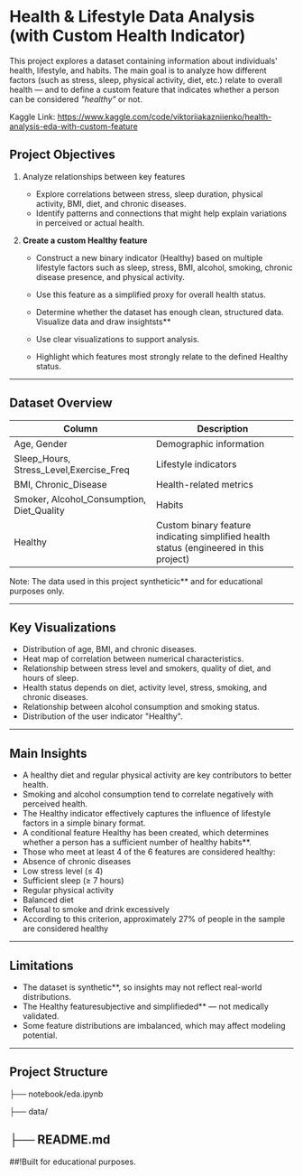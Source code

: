 # Health & Lifestyle Data Analysis (with Custom Health Indicator)

This project explores a dataset containing information about individuals' health, lifestyle, and habits. The main goal is to analyze how different factors (such as stress, sleep, physical activity, diet, etc.) relate to overall health — and to define a custom feature that indicates whether a person can be considered *"healthy"* or not.

Kaggle Link: https://www.kaggle.com/code/viktoriiakazniienko/health-analysis-eda-with-custom-feature

## Project Objectives

1. Analyze relationships between key features

   * Explore correlations between stress, sleep duration, physical activity, BMI, diet, and chronic diseases.
   * Identify patterns and connections that might help explain variations in perceived or actual health.

2. **Create a custom Healthy feature**

   * Construct a new binary indicator (Healthy) based on multiple lifestyle factors such as sleep, stress, BMI, alcohol, smoking, chronic disease presence, and physical activity.
   * Use this feature as a simplified proxy for overall health status.

   * Determine whether the dataset has enough clean, structured data.
Visualize data and draw insightsts**

   * Use clear visualizations to support analysis.
   * Highlight which features most strongly relate to the defined Healthy status.

---

## Dataset Overview

| Column                                                      | Description                                                                            |
| ----------------------------------------------------------- | -------------------------------------------------------------------------------------- |
| Age, Gender                                             | Demographic information                                                                |
| Sleep_Hours, Stress_Level,Exercise_Freq | Lifestyle indicators                                                                   |
| BMI, Chronic_Disease                 | Health-related metrics                                                                 |
| Smoker, Alcohol_Consumption, Diet_Quality                    | Habits                                                                                 |                                                         |
| Healthy                                                   | Custom binary feature indicating simplified health status (engineered in this project) |

 Note: The data used in this project syntheticic** and for educational purposes only.

---

## Key Visualizations

* Distribution of age, BMI, and chronic diseases.
* Heat map of correlation between numerical characteristics.
* Relationship between stress level and smokers, quality of diet, and hours of sleep.
* Health status depends on diet, activity level, stress, smoking, and chronic diseases.
* Relationship between alcohol consumption and smoking status.
* Distribution of the user indicator "Healthy".

---

## Main Insights

* A healthy diet and regular physical activity are key contributors to better health.
* Smoking and alcohol consumption tend to correlate negatively with perceived health.
* The Healthy indicator effectively captures the influence of lifestyle factors in a simple binary format.
* A conditional feature Healthy has been created, which determines whether a person has a sufficient number of healthy habits**.
* Those who meet at least 4 of the 6 features are considered healthy:
* Absence of chronic diseases
* Low stress level (≤ 4)
* Sufficient sleep (≥ 7 hours)
* Regular physical activity
* Balanced diet
* Refusal to smoke and drink excessively
* According to this criterion, approximately 27% of people in the sample are considered healthy

---

## Limitations

* The dataset is synthetic**, so insights may not reflect real-world distributions.
* The Healthy featuresubjective and simplifieded** — not medically validated.
* Some feature distributions are imbalanced, which may affect modeling potential.

---

## Project Structure


├──  notebook/eda.ipynb                

├──  data/

├──  README.md
---
##!Built for educational purposes.
